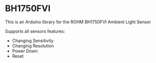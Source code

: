 # BH1750FVI
This is an Arduino library for the ROHM BH1750FVI Ambient Light Sensor

Supports all sensors features:
- Changing Sensitivity
- Changing Resolution
- Power Down
- Reset
